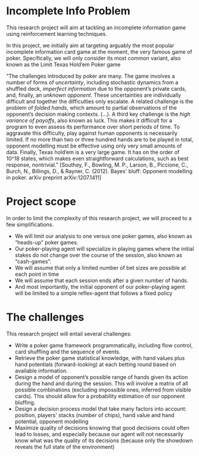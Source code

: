 # Incomplete Info Problem
This research project will aim at tackling an incomplete information game using reinforcement
learning techniques.

In this project, we initially aim at targeting arguably the most popular incomplete information
card game at the moment, the very famous game of poker. Specifically, we will only consider its
most common variant, also known as the Limit Texas Hold’em Poker game

“The challenges introduced by poker are many. The game involves a number of forms of
*uncertainty*, including stochastic dynamics from a shuffled deck, *imperfect 
information* due to
the opponent’s private cards, and, finally, an *unknown opponent*. These 
uncertainties are
individually difficult and together the difficulties only escalate. A related challenge is the
problem of *folded hands*, which amount to partial observations of the 
opponent’s decision
making contexts. (…). A third key challenge is the *high variance of 
payoffs*, also known as luck.
This makes it difficult for a program to even assess its performance over short periods of time.
To aggravate this difficulty, play against human opponents is necessarily limited. If no more than
two or three hundred hands are to be played in total, opponent modelling must be effective using
only very small amounts of data. Finally, Texas hold’em is a very large game. It has on the order
of 10^18 states, which makes even straightforward calculations, such as best
 response, nontrivial.”
[Southey, F., Bowling, M. P., Larson, B., Piccione, C., Burch, N., Billings, D., & Rayner,
C. (2012). Bayes' bluff: Opponent modelling in poker. arXiv preprint 
arXiv:1207.1411]

# Project scope
In order to limit the complexity of this research project, we will proceed to a few simplifications.
* We will limit our analysis to one versus one poker games, also known as 
“heads-up” poker games.
* Our poker-playing agent will specialize in playing games where the initial
 stakes do not
change over the course of the session, also known as “cash-games”.
* We will assume that only a limited number of bet sizes are possible at 
each point in time
* We will assume that each session ends after a given number of hands.
* And most importantly, the initial opponent of our poker-playing agent will
 be limited to a simple reflex-agent that follows a fixed policy
 
# The challenges
This research project will entail several challenges:
* Write a poker game framework programmatically, including flow control, 
card shuffling
and the sequence of events.
* Retrieve the poker game statistical knowledge, with hand values plus hand 
potentials
(forward-looking) at each betting round based on available information.
* Design a model of opponent’s possible range of hands given its action 
during the hand and during the session. This will involve a matrix of all possible combinations (excluding
impossible ones, inferred from visible cards). This should allow for a probability
estimation of our opponent bluffing.
* Design a decision process model that take many factors into account: 
position, players' stacks (number of chips), hand value and hand potential, opponent modelling
* Maximize quality of decisions knowing that good decisions could often lead
 to losses, and especially because our agent will not necessarily know what was the quality of its
decisions (because only the showdown reveals the full state of the environment)